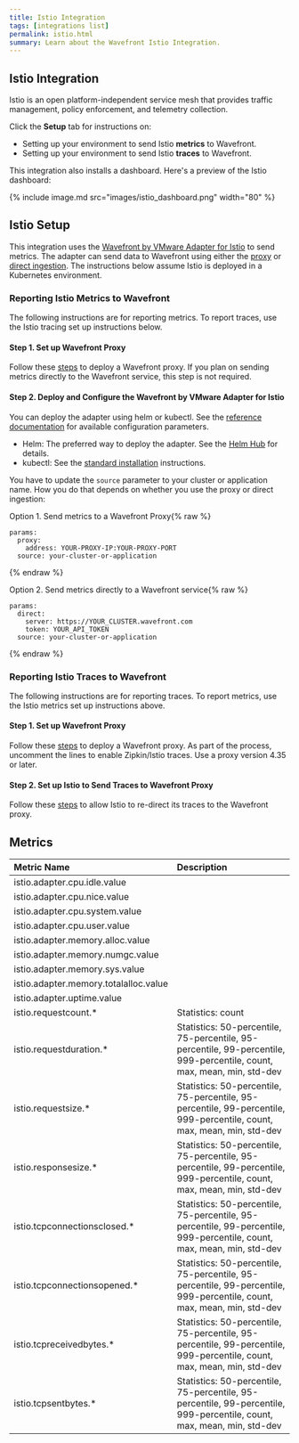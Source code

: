 ```yaml
---
title: Istio Integration
tags: [integrations list]
permalink: istio.html
summary: Learn about the Wavefront Istio Integration.
---
```

## Istio Integration

Istio is an open platform-independent service mesh that provides traffic management, policy enforcement, and telemetry collection.

Click the **Setup** tab for instructions on:

* Setting up your environment to send Istio **metrics** to Wavefront.
* Setting up your environment to send Istio **traces** to Wavefront.

This integration also installs a dashboard. Here's a preview of the Istio dashboard:

{% include image.md src="images/istio_dashboard.png" width="80" %}

## Istio Setup



This integration uses the [Wavefront by VMware Adapter for Istio](https://github.com/vmware/wavefront-adapter-for-istio) to send metrics. The adapter can send data to Wavefront using either the [proxy](https://docs.wavefront.com/proxies.html) or [direct ingestion](https://docs.wavefront.com/direct_ingestion.html).
The instructions below assume Istio is deployed in a Kubernetes environment.

### Reporting Istio Metrics to Wavefront
The following instructions are for reporting metrics. To report traces, use the Istio tracing set up instructions below.

#### Step 1. Set up Wavefront Proxy
Follow these [steps](https://github.com/wavefrontHQ/wavefront-kubernetes#wavefront-proxy-required) to deploy a Wavefront proxy. If you plan on sending metrics directly to the Wavefront service, this step is not required.


#### Step 2. Deploy and Configure the Wavefront by VMware Adapter for Istio

You can deploy the adapter using helm or kubectl. See the [reference documentation](https://istio.io/v1.6/docs/reference/config/policy-and-telemetry/adapters/wavefront/) for available configuration parameters.

* Helm: The preferred way to deploy the adapter. See the [Helm Hub](https://hub.helm.sh/charts/wavefront/wavefront-adapter-for-istio) for details.
* kubectl: See the [standard installation](https://github.com/vmware/wavefront-adapter-for-istio#standard-installation) instructions.

You have to update the `source` parameter to your cluster or application name. How you do that depends on whether you use the proxy or direct ingestion:

Option 1. Send metrics to a Wavefront Proxy{% raw %}
```
params:
  proxy:
    address: YOUR-PROXY-IP:YOUR-PROXY-PORT
  source: your-cluster-or-application
```
{% endraw %}

Option 2. Send metrics directly to a Wavefront service{% raw %}
```
params:
  direct:
    server: https://YOUR_CLUSTER.wavefront.com
    token: YOUR_API_TOKEN
  source: your-cluster-or-application
```
{% endraw %}

### Reporting Istio Traces to Wavefront
The following instructions are for reporting traces. To report metrics, use the Istio metrics set up instructions above.

#### Step 1. Set up Wavefront Proxy
Follow these [steps](https://github.com/wavefrontHQ/wavefront-kubernetes#wavefront-proxy-required) to deploy a Wavefront proxy. As part of the process, uncomment the lines to enable Zipkin/Istio traces. Use a proxy version 4.35 or later.

#### Step 2. Set up Istio to Send Traces to Wavefront Proxy

Follow these [steps](https://github.com/wavefrontHQ/wavefront-kubernetes/tree/master/istio) to allow Istio to re-direct its traces to the Wavefront proxy.


## Metrics

|Metric Name|Description|
| :--- | :--- |
|istio.adapter.cpu.idle.value||
|istio.adapter.cpu.nice.value||
|istio.adapter.cpu.system.value||
|istio.adapter.cpu.user.value||
|istio.adapter.memory.alloc.value||
|istio.adapter.memory.numgc.value||
|istio.adapter.memory.sys.value||
|istio.adapter.memory.totalalloc.value||
|istio.adapter.uptime.value||
|istio.requestcount.*|Statistics: count|
|istio.requestduration.*|Statistics: 50-percentile, 75-percentile, 95-percentile, 99-percentile, 999-percentile, count, max, mean, min, std-dev|
|istio.requestsize.*|Statistics: 50-percentile, 75-percentile, 95-percentile, 99-percentile, 999-percentile, count, max, mean, min, std-dev|
|istio.responsesize.*|Statistics: 50-percentile, 75-percentile, 95-percentile, 99-percentile, 999-percentile, count, max, mean, min, std-dev|
|istio.tcpconnectionsclosed.*|Statistics: 50-percentile, 75-percentile, 95-percentile, 99-percentile, 999-percentile, count, max, mean, min, std-dev|
|istio.tcpconnectionsopened.*|Statistics: 50-percentile, 75-percentile, 95-percentile, 99-percentile, 999-percentile, count, max, mean, min, std-dev|
|istio.tcpreceivedbytes.*|Statistics: 50-percentile, 75-percentile, 95-percentile, 99-percentile, 999-percentile, count, max, mean, min, std-dev|
|istio.tcpsentbytes.*|Statistics: 50-percentile, 75-percentile, 95-percentile, 99-percentile, 999-percentile, count, max, mean, min, std-dev|


